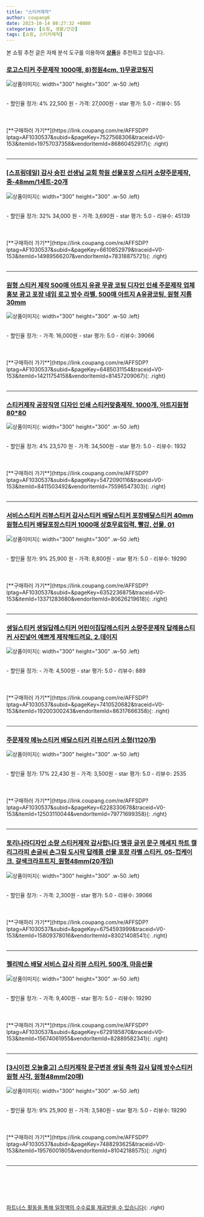 ```yaml
---
title: "스티커제작"
author: coupang6
date: 2023-10-14 08:27:32 +0800
categories: [쇼핑, 생활/건강]
tags: [쇼핑, 스티커제작]
---
```


본 쇼핑 추천 글은 자체 분석 도구를 이용하여 [**상품**](https://link.coupang.com/a/bao1ui)을 추천하고 있습니다.

### [로고스티커 주문제작 1000매, 8)정원4cm, 1)무광코팅지](https://link.coupang.com/re/AFFSDP?lptag=AF1030537&subid=&pageKey=7527568306&traceid=V0-153&itemId=19757037358&vendorItemId=86860452917)

![상품이미지](https://thumbnail9.coupangcdn.com/thumbnails/remote/230x230ex/image/vendor_inventory/995a/11cbf52f499ae7604751df39787f2a7c907f4772701cb890cf58379657d2.jpg){: width="300" height="300" .w-50 .left}


<br>
- 할인율 정가: 4%  22,500   원
- 가격: 27,000원
- star 평가: 5.0
- 리뷰수: 55
<br>
<br>
<br>
<br>
[**구매하러 가기**](https://link.coupang.com/re/AFFSDP?lptag=AF1030537&subid=&pageKey=7527568306&traceid=V0-153&itemId=19757037358&vendorItemId=86860452917){: .right}
<br>
<br>

---

### [[스프링데일] 감사 승진 선생님 교회 학원 선물포장 스티커 소량주문제작, 중-48mm/1세트-20개](https://link.coupang.com/re/AFFSDP?lptag=AF1030537&subid=&pageKey=6610852979&traceid=V0-153&itemId=14989566207&vendorItemId=78318875721)

![상품이미지](https://thumbnail9.coupangcdn.com/thumbnails/remote/230x230ex/image/vendor_inventory/0294/e3274f3148ee938971b2c637f4aff2bb1668f680fabe6ea992ffbdf240fd.jpg){: width="300" height="300" .w-50 .left}


<br>
- 할인율 정가: 32%  34,000   원
- 가격: 3,690원
- star 평가: 5.0
- 리뷰수: 45139
<br>
<br>
<br>
<br>
[**구매하러 가기**](https://link.coupang.com/re/AFFSDP?lptag=AF1030537&subid=&pageKey=6610852979&traceid=V0-153&itemId=14989566207&vendorItemId=78318875721){: .right}
<br>
<br>

---

### [원형 스티커 제작 500매 아트지 유광 무광 코팅 디자인 인쇄 주문제작 업체 홍보 광고 포장 네임 로고 방수 라벨, 500매 아트지 A유광코팅, 원형 지름30mm](https://link.coupang.com/re/AFFSDP?lptag=AF1030537&subid=&pageKey=6485031154&traceid=V0-153&itemId=14211754158&vendorItemId=81457209067)

![상품이미지](https://thumbnail7.coupangcdn.com/thumbnails/remote/230x230ex/image/vendor_inventory/feee/7992b5f3f81eaa4829a34a70fc59b814898895a6af306b5742cee8e61ae2.jpg){: width="300" height="300" .w-50 .left}


<br>
- 할인율 정가: 
- 가격: 16,000원
- star 평가: 5.0
- 리뷰수: 39066
<br>
<br>
<br>
<br>
[**구매하러 가기**](https://link.coupang.com/re/AFFSDP?lptag=AF1030537&subid=&pageKey=6485031154&traceid=V0-153&itemId=14211754158&vendorItemId=81457209067){: .right}
<br>
<br>

---

### [스티커제작 공장직영 디자인 인쇄 스티커맞춤제작, 1000개, 아트지원형80*80](https://link.coupang.com/re/AFFSDP?lptag=AF1030537&subid=&pageKey=5472090116&traceid=V0-153&itemId=8411503492&vendorItemId=75596547303)

![상품이미지](https://thumbnail7.coupangcdn.com/thumbnails/remote/230x230ex/image/vendor_inventory/e9c4/6ec5b80c1cb40c38284966ad06a538b0cddb06056c6e107abe4c1e29d2e7.jpg){: width="300" height="300" .w-50 .left}


<br>
- 할인율 정가: 4%  23,570   원
- 가격: 34,500원
- star 평가: 5.0
- 리뷰수: 1932
<br>
<br>
<br>
<br>
[**구매하러 가기**](https://link.coupang.com/re/AFFSDP?lptag=AF1030537&subid=&pageKey=5472090116&traceid=V0-153&itemId=8411503492&vendorItemId=75596547303){: .right}
<br>
<br>

---

### [서비스스티커 리뷰스티커 감사스티커 배달스티커 포장배달스티커 40mm 원형스티커 배달포장스티커 1000매 상호무료입력, 빨강, 선물, 01](https://link.coupang.com/re/AFFSDP?lptag=AF1030537&subid=&pageKey=6352236875&traceid=V0-153&itemId=13371283680&vendorItemId=80626219618)

![상품이미지](https://thumbnail9.coupangcdn.com/thumbnails/remote/230x230ex/image/vendor_inventory/16b1/eb5bfc5788ece461948884188edb26326367d21e2bb9804a0b5b5e551b8c.jpg){: width="300" height="300" .w-50 .left}


<br>
- 할인율 정가: 9%  25,900   원
- 가격: 8,800원
- star 평가: 5.0
- 리뷰수: 19290
<br>
<br>
<br>
<br>
[**구매하러 가기**](https://link.coupang.com/re/AFFSDP?lptag=AF1030537&subid=&pageKey=6352236875&traceid=V0-153&itemId=13371283680&vendorItemId=80626219618){: .right}
<br>
<br>

---

### [생일스티커 생일답례스티커 어린이집답례스티커 소량주문제작 답례용스티커 사진넣어 예쁘게 제작해드려요, 2.데이지](https://link.coupang.com/re/AFFSDP?lptag=AF1030537&subid=&pageKey=7410520682&traceid=V0-153&itemId=19200300243&vendorItemId=86317666358)

![상품이미지](https://thumbnail8.coupangcdn.com/thumbnails/remote/230x230ex/image/vendor_inventory/4578/e10fd108bc31d0e79538944a786f123ff67e7e1cad283a710640af2e7f5d.jpg){: width="300" height="300" .w-50 .left}


<br>
- 할인율 정가: 
- 가격: 4,500원
- star 평가: 5.0
- 리뷰수: 889
<br>
<br>
<br>
<br>
[**구매하러 가기**](https://link.coupang.com/re/AFFSDP?lptag=AF1030537&subid=&pageKey=7410520682&traceid=V0-153&itemId=19200300243&vendorItemId=86317666358){: .right}
<br>
<br>

---

### [주문제작 메뉴스티커 배달스티커 리뷰스티커 소형(1120개)](https://link.coupang.com/re/AFFSDP?lptag=AF1030537&subid=&pageKey=6228330678&traceid=V0-153&itemId=12503110044&vendorItemId=79771699358)

![상품이미지](https://thumbnail8.coupangcdn.com/thumbnails/remote/230x230ex/image/vendor_inventory/21b1/bbe859c540fe0d53b64824ae61854aead15b7f95be4bb20400a1134a7a6b.jpg){: width="300" height="300" .w-50 .left}


<br>
- 할인율 정가: 17%  22,430   원
- 가격: 3,500원
- star 평가: 5.0
- 리뷰수: 2535
<br>
<br>
<br>
<br>
[**구매하러 가기**](https://link.coupang.com/re/AFFSDP?lptag=AF1030537&subid=&pageKey=6228330678&traceid=V0-153&itemId=12503110044&vendorItemId=79771699358){: .right}
<br>
<br>

---

### [토리나라디자인 소량 스티커제작 감사합니다 땡큐 글귀 문구 메세지 하트 캘리그라피 손글씨 손그림 도시락 답례품 선물 포장 라벨 스티커, 05-컵케이크, 갈색크라프트지_원형48mm(20개입)](https://link.coupang.com/re/AFFSDP?lptag=AF1030537&subid=&pageKey=6754593999&traceid=V0-153&itemId=15809378016&vendorItemId=83021408541)

![상품이미지](https://thumbnail8.coupangcdn.com/thumbnails/remote/230x230ex/image/vendor_inventory/9f6a/79bd234ccdaf1235818cf18b9de9fa2d9e87d84a9592e8710225abc5c885.jpg){: width="300" height="300" .w-50 .left}


<br>
- 할인율 정가: 
- 가격: 2,300원
- star 평가: 5.0
- 리뷰수: 39066
<br>
<br>
<br>
<br>
[**구매하러 가기**](https://link.coupang.com/re/AFFSDP?lptag=AF1030537&subid=&pageKey=6754593999&traceid=V0-153&itemId=15809378016&vendorItemId=83021408541){: .right}
<br>
<br>

---

### [젤리박스 배달 서비스 감사 리뷰 스티커, 500개, 마음선물](https://link.coupang.com/re/AFFSDP?lptag=AF1030537&subid=&pageKey=6729185870&traceid=V0-153&itemId=15674061955&vendorItemId=82889582341)

![상품이미지](https://thumbnail10.coupangcdn.com/thumbnails/remote/230x230ex/image/retail/images/5398571075546807-fe561495-9356-4ae1-8cf9-b8330ec38975.jpg){: width="300" height="300" .w-50 .left}


<br>
- 할인율 정가: 
- 가격: 9,400원
- star 평가: 5.0
- 리뷰수: 19290
<br>
<br>
<br>
<br>
[**구매하러 가기**](https://link.coupang.com/re/AFFSDP?lptag=AF1030537&subid=&pageKey=6729185870&traceid=V0-153&itemId=15674061955&vendorItemId=82889582341){: .right}
<br>
<br>

---

### [[3시이전 오늘출고] 스티커제작 문구변경 생일 축하 감사 답례 방수스티커 원형 사각, 원형48mm(20매)](https://link.coupang.com/re/AFFSDP?lptag=AF1030537&subid=&pageKey=7488293625&traceid=V0-153&itemId=19576001805&vendorItemId=81042188575)

![상품이미지](https://thumbnail7.coupangcdn.com/thumbnails/remote/230x230ex/image/vendor_inventory/2025/fb76111190990320b45ae59237e60c2696b681747347859e0c3cc09df1db.png){: width="300" height="300" .w-50 .left}


<br>
- 할인율 정가: 9%  25,900   원
- 가격: 3,580원
- star 평가: 5.0
- 리뷰수: 19290
<br>
<br>
<br>
<br>
[**구매하러 가기**](https://link.coupang.com/re/AFFSDP?lptag=AF1030537&subid=&pageKey=7488293625&traceid=V0-153&itemId=19576001805&vendorItemId=81042188575){: .right}
<br>
<br>

---
<br><br><br><br><br> [파트너스 활동을 통해 일정액의 수수료를 제공받을 수 있습니다](https://link.coupang.com/a/bao1ui){: .right}